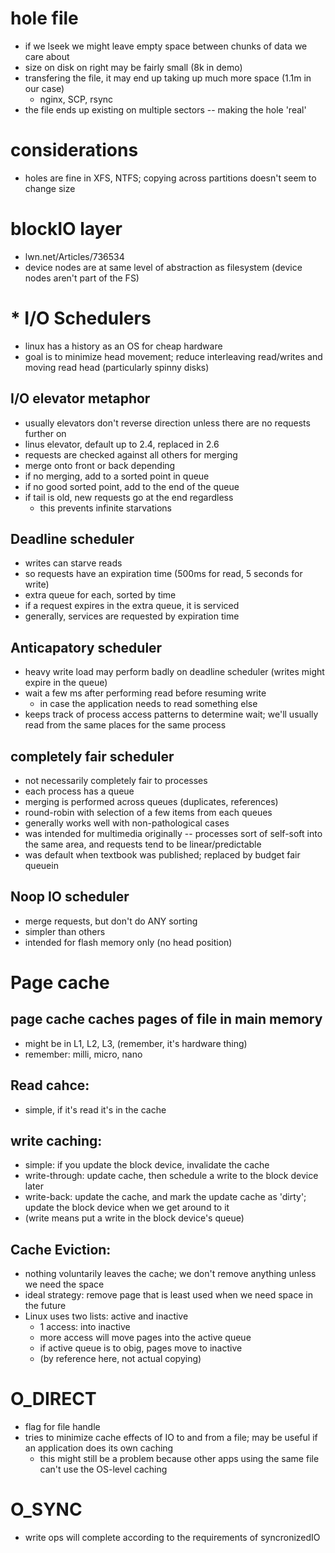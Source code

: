 # hole file
* if we lseek we might leave empty space between chunks of data we care about
* size on disk on right may be fairly small (8k in demo)
* transfering the file, it may end up taking up much more space (1.1m in our case)
  * nginx, SCP, rsync
* the file ends up existing on multiple sectors -- making the hole 'real'
# considerations
* holes are fine in XFS, NTFS; copying across partitions doesn't seem to change size
# blockIO layer
* lwn.net/Articles/736534
* device nodes are at same level of abstraction as filesystem (device nodes aren't part of the FS)
# * I/O Schedulers
* linux has a history as an OS for cheap hardware
* goal is to minimize head movement; reduce interleaving read/writes and moving read head (particularly spinny disks)
## I/O elevator metaphor
  * usually elevators don't reverse direction unless there are no requests further on
  * linus elevator, default up to 2.4, replaced in 2.6
  * requests are checked against all others for merging 
  * merge onto front or back depending
  * if no merging, add to a sorted point in queue
  * if no good sorted point, add to the end of the queue
  * if tail is old, new requests go at the end regardless
    * this prevents infinite starvations
## Deadline scheduler
* writes can starve reads
* so requests have an expiration time (500ms for read, 5 seconds for write)
* extra queue for each, sorted by time
* if a request expires in the extra queue, it is serviced
* generally, services are requested by expiration time
## Anticapatory scheduler
* heavy write load may perform badly on deadline scheduler (writes might expire in the queue)
* wait a few ms after performing read before resuming write
  * in case the application needs to read something else
* keeps track of process access patterns to determine wait; we'll usually read from the same places for the same process
## completely fair scheduler
* not necessarily completely fair to processes
* each process has a queue
* merging is performed across queues (duplicates, references)
* round-robin with selection of a few items from each queues
* generally works well with non-pathological cases
* was intended for multimedia originally -- processes sort of self-soft into the same area, and requests tend to be linear/predictable
* was default when textbook was published; replaced by budget fair queuein
## Noop IO scheduler
* merge requests, but don't do ANY sorting
* simpler than others
* intended for flash memory only (no head position)
# Page cache
## page cache caches pages of file in main memory
* might be in L1, L2, L3, (remember, it's hardware thing)
* remember: milli, micro, nano
## Read cahce: 
* simple, if it's read it's in the cache
## write caching:
* simple: if you update the block device, invalidate the cache
* write-through: update cache, then schedule a write to the block device later
* write-back: update the cache, and mark the update cache as 'dirty'; update the block device when we get around to it
* (write means put a write in the block device's queue)
## Cache Eviction:
* nothing voluntarily leaves the cache; we don't remove anything unless we need the space
* ideal strategy: remove page that is least used when we need space in the future
* Linux uses two lists: active and inactive 
  * 1 access: into inactive
  * more access will move pages into the active queue
  * if active queue is to obig, pages move to inactive
  * (by reference here, not actual copying)
# O_DIRECT
* flag for file handle
* tries to minimize cache effects of IO to and from a file; may be useful if an application does its own caching
  * this might still be a problem because other apps using the same file can't use the OS-level caching
# O_SYNC
* write ops will complete according to the requirements of syncronizedIO
